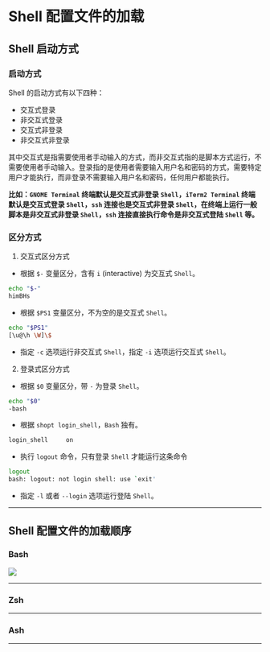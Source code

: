 # Shell 配置文件的加载


## Shell 启动方式

### 启动方式

Shell 的启动方式有以下四种：

- 交互式登录
- 非交互式登录
- 交互式非登录
- 非交互式非登录

其中交互式是指需要使用者手动输入的方式，而非交互式指的是脚本方式运行，不需要使用者手动输入。登录指的是使用者需要输入用户名和密码的方式，需要特定用户才能执行，而非登录不需要输入用户名和密码，任何用户都能执行。

**比如：`GNOME Terminal` 终端默认是交互式非登录 `Shell`，`iTerm2 Terminal` 终端默认是交互式登录 `Shell`，`ssh` 连接也是交互式非登录 `Shell`，在终端上运行一般脚本是非交互式非登录 `Shell`，`ssh` 连接直接执行命令是非交互式登陆 `Shell` 等。**

### 区分方式

1. 交互式区分方式

- 根据 `$-` 变量区分，含有 `i` (interactive) 为交互式 `Shell`。

```bash
echo "$-"
himBHs
```

- 根据 `$PS1` 变量区分，不为空的是交互式 `Shell`。

```bash
echo "$PS1"
[\u@\h \W]\$
```

- 指定 `-c` 选项运行非交互式 `Shell`，指定 `-i` 选项运行交互式 `Shell`。

2. 登录式区分方式

- 根据 `$0` 变量区分，带 `-` 为登录 `Shell`。

```bash
echo "$0"
-bash
```

- 根据 `shopt login_shell`，`Bash` 独有。

```bash
login_shell     on
```

- 执行 `logout` 命令，只有登录 `Shell` 才能运行这条命令

```bash
logout
bash: logout: not login shell: use `exit'
```

- 指定 `-l` 或者 `--login` 选项运行登陆 `Shell`。

----

## Shell 配置文件的加载顺序

### Bash

![](../posts/03_学习/21_开发环境/img/005-1-Bash加载配置文件.svg)

----

### Zsh

----

### Ash

---


